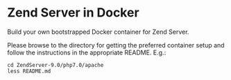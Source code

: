 Zend Server in Docker
============================================

Build your own bootstrapped Docker container for Zend Server.

Please browse to the directory for getting the preferred container setup and follow the instructions in the appropriate README.
E.g.:
```
cd ZendServer-9.0/php7.0/apache
less README.md
```

